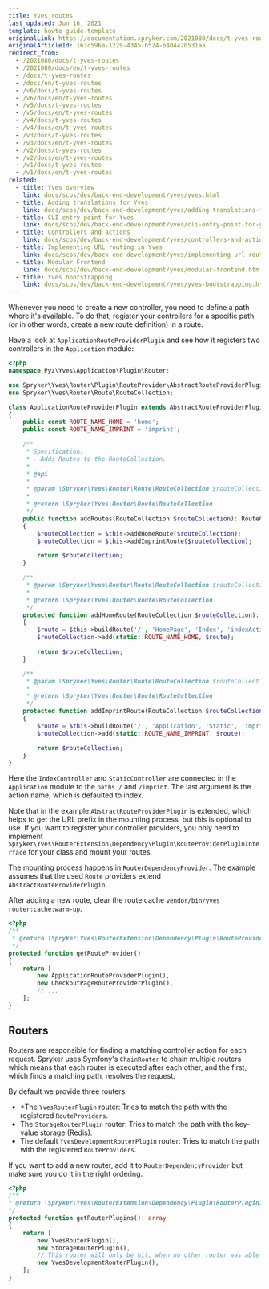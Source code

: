 ```yaml
---
title: Yves routes
last_updated: Jun 16, 2021
template: howto-guide-template
originalLink: https://documentation.spryker.com/2021080/docs/t-yves-routes
originalArticleId: 163c596a-1229-4345-b524-e404420531aa
redirect_from:
  - /2021080/docs/t-yves-routes
  - /2021080/docs/en/t-yves-routes
  - /docs/t-yves-routes
  - /docs/en/t-yves-routes
  - /v6/docs/t-yves-routes
  - /v6/docs/en/t-yves-routes
  - /v5/docs/t-yves-routes
  - /v5/docs/en/t-yves-routes
  - /v4/docs/t-yves-routes
  - /v4/docs/en/t-yves-routes
  - /v3/docs/t-yves-routes
  - /v3/docs/en/t-yves-routes
  - /v2/docs/t-yves-routes
  - /v2/docs/en/t-yves-routes
  - /v1/docs/t-yves-routes
  - /v1/docs/en/t-yves-routes
related:
  - title: Yves overview
    link: docs/scos/dev/back-end-development/yves/yves.html
  - title: Adding translations for Yves
    link: docs/scos/dev/back-end-development/yves/adding-translations-for-yves.html
  - title: CLI entry point for Yves
    link: docs/scos/dev/back-end-development/yves/cli-entry-point-for-yves.html
  - title: Controllers and actions
    link: docs/scos/dev/back-end-development/yves/controllers-and-actions.html
  - title: Implementing URL routing in Yves
    link: docs/scos/dev/back-end-development/yves/implementing-url-routing-in-yves.html
  - title: Modular Frontend
    link: docs/scos/dev/back-end-development/yves/modular-frontend.html
  - title: Yves bootstrapping
    link: docs/scos/dev/back-end-development/yves/yves-bootstrapping.html
---
```


Whenever you need to create a new controller, you need to define a path where it's available. To do that, register your controllers for a specific path (or in other words, create a new route definition) in a route.

Have a look at `ApplicationRouteProviderPlugin` and see how it registers two controllers in the `Application` module:

```php
<?php
namespace Pyz\Yves\Application\Plugin\Router;

use Spryker\Yves\Router\Plugin\RouteProvider\AbstractRouteProviderPlugin;
use Spryker\Yves\Router\Route\RouteCollection;

class ApplicationRouteProviderPlugin extends AbstractRouteProviderPlugin
{
    public const ROUTE_NAME_HOME = 'home';
    public const ROUTE_NAME_IMPRINT = 'imprint';

    /**
     * Specification:
     * - Adds Routes to the RouteCollection.
     *
     * @api
     *
     * @param \Spryker\Yves\Router\Route\RouteCollection $routeCollection
     *
     * @return \Spryker\Yves\Router\Route\RouteCollection
     */
    public function addRoutes(RouteCollection $routeCollection): RouteCollection
    {
        $routeCollection = $this->addHomeRoute($routeCollection);
        $routeCollection = $this->addImprintRoute($routeCollection);

        return $routeCollection;
    }

    /**
     * @param \Spryker\Yves\Router\Route\RouteCollection $routeCollection
     *
     * @return \Spryker\Yves\Router\Route\RouteCollection
     */
    protected function addHomeRoute(RouteCollection $routeCollection): RouteCollection
    {
        $route = $this->buildRoute('/', 'HomePage', 'Index', 'indexAction');
        $routeCollection->add(static::ROUTE_NAME_HOME, $route);

        return $routeCollection;
    }

    /**
     * @param \Spryker\Yves\Router\Route\RouteCollection $routeCollection
     *
     * @return \Spryker\Yves\Router\Route\RouteCollection
     */
    protected function addImprintRoute(RouteCollection $routeCollection): RouteCollection
    {
        $route = $this->buildRoute('/', 'Application', 'Static', 'imprintAction');
        $routeCollection->add(static::ROUTE_NAME_IMPRINT, $route);

        return $routeCollection;
    }
}
```

Here the `IndexController` and `StaticController` are connected in the `Application` module to the `paths /` and `/imprint`. The last argument is the action name, which is defaulted to index.

Note that in the example `AbstractRouteProviderPlugin` is extended, which helps to get the URL prefix in the mounting process, but this is optional to use. If you want to register your controller providers, you only need to implement `Spryker\Yves\RouterExtension\Dependency\Plugin\RouteProviderPluginInterface` for your class and mount your routes.

The mounting process happens in `RouterDependencyProvider`. The example assumes that the used `Route` providers extend `AbstractRouteProviderPlugin`.

After adding a new route, clear the route cache `vendor/bin/yves router:cache:warm-up`.

```php
<?php
/**
 * @return \Spryker\Yves\RouterExtension\Dependency\Plugin\RouteProviderPluginInterface[]
 */
protected function getRouteProvider()
{
    return [
        new ApplicationRouteProviderPlugin(),
        new CheckoutPageRouteProviderPlugin(),
        // ...
    ];
}
```

## Routers

Routers are responsible for finding a matching controller action for each request. Spryker uses Symfony's `ChainRouter` to chain multiple routers which means that each router is executed after each other, and the first, which finds a matching path, resolves the request.

By default we provide three routers:

* *The `YvesRouterPlugin` router: Tries to match the path with the registered `RouteProviders`.
* The `StorageRouterPlugin` router: Tries to match the path with the key-value storage (Redis).
* The default `YvesDevelopmentRouterPlugin` router: Tries to match the path with the registered `RouteProviders`.

If you want to add a new router, add it to `RouterDependencyProvider` but make sure you do it in the right ordering.

```php
<?php
/**
* @return \Spryker\Yves\RouterExtension\Dependency\Plugin\RouterPluginInterface[]
*/
protected function getRouterPlugins(): array
{
    return [
        new YvesRouterPlugin(),
        new StorageRouterPlugin(),
        // This router will only be hit, when no other router was able to match/generate.
        new YvesDevelopmentRouterPlugin(),
    ];
}
```
